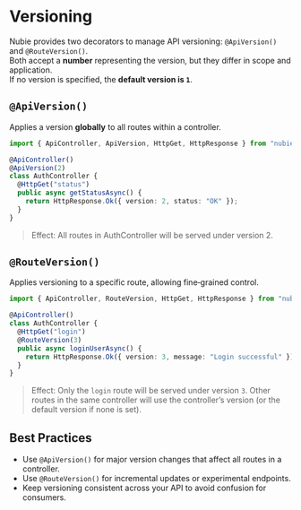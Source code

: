 # Versioning

Nubie provides two decorators to manage API versioning: `@ApiVersion()` and `@RouteVersion()`.  
Both accept a **number** representing the version, but they differ in scope and application.  
If no version is specified, the **default version is `1`**.

## `@ApiVersion()`

Applies a version **globally** to all routes within a controller.

```ts
import { ApiController, ApiVersion, HttpGet, HttpResponse } from "nubie";

@ApiController()
@ApiVersion(2)
class AuthController {
  @HttpGet("status")
  public async getStatusAsync() {
    return HttpResponse.Ok({ version: 2, status: "OK" });
  }
}
```

> Effect: All routes in AuthController will be served under version 2.

## `@RouteVersion()`

Applies versioning to a specific route, allowing fine‑grained control.

```ts
import { ApiController, RouteVersion, HttpGet, HttpResponse } from "nubie";

@ApiController()
class AuthController {
  @HttpGet("login")
  @RouteVersion(3)
  public async loginUserAsync() {
    return HttpResponse.Ok({ version: 3, message: "Login successful" });
  }
}
```

> Effect: Only the `login` route will be served under version `3`. Other routes in the same controller will use the controller’s version (or the default version if none is set).

## Best Practices

- Use `@ApiVersion()` for major version changes that affect all routes in a controller.
- Use `@RouteVersion()` for incremental updates or experimental endpoints.
- Keep versioning consistent across your API to avoid confusion for consumers.
